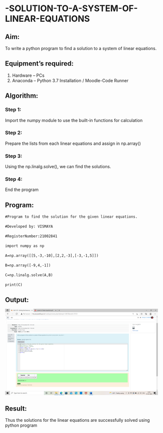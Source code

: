 # -SOLUTION-TO-A-SYSTEM-OF-LINEAR-EQUATIONS
## Aim:
To write a python program to find a solution to a system of linear equations.
## Equipment’s required:
1. 	Hardware – PCs
2. 	Anaconda – Python 3.7 Installation / Moodle-Code Runner
## Algorithm:
### Step 1: 
Import the numpy module to use the built-in functions for calculation
### Step 2: 
Prepare the lists from each linear equations and assign in np.array()
### Step 3: 
Using the np.linalg.solve(), we can find the solutions.
### Step 4: 
End the program
## Program:
```
#Program to find the solution for the given linear equations.

#Developed by: VISMAYA

#RegisterNumber:21002841

import numpy as np

A=np.array([[5,-3,-10],[2,2,-3],[-3,-1,5]])

B=np.array([-9,4,-1])

C=np.linalg.solve(A,B)

print(C)
```

## Output:
![Github logo](linear.png)

## Result: 
Thus the solutions for the linear equations are successfully solved using python program

